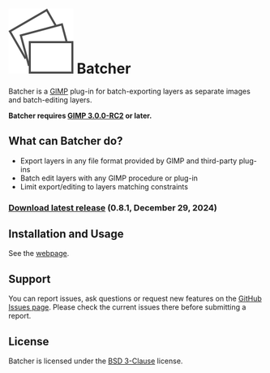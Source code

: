 # [![](docs/images/logo.svg)](https://kamilburda.github.io/batcher/) Batcher

Batcher is a [GIMP](https://www.gimp.org/) plug-in for batch-exporting layers as separate images and batch-editing layers.

**Batcher requires [GIMP 3.0.0-RC2](https://www.gimp.org/downloads/devel/) or later.**


## What can Batcher do?

* Export layers in any file format provided by GIMP and third-party plug-ins
* Batch edit layers with any GIMP procedure or plug-in
* Limit export/editing to layers matching constraints


### [Download latest release](https://github.com/kamilburda/batcher/releases/tag/0.8.1) (0.8.1, December 29, 2024)

## Installation and Usage

See the [webpage](https://kamilburda.github.io/batcher).


## Support

You can report issues, ask questions or request new features on the [GitHub Issues page](https://github.com/kamilburda/batcher/issues).
Please check the current issues there before submitting a report.


## License

Batcher is licensed under the [BSD 3-Clause](LICENSE) license.

